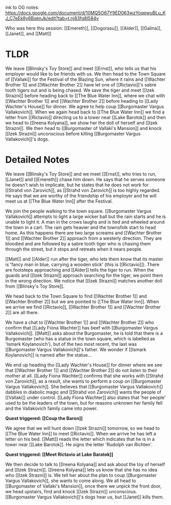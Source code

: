 ink to OG notes: https://docs.google.com/document/d/10MQ5O67Y9ED063wzYoqpwuBLu_KJ_C7eEk8y6BxenJk/edit?tab=t.nj83fg8l584v

Who was here this session: [[Emereth]], [[Dogorasu]], [[Alder]], [[Galina]], [[Janet]], and [[Matt]]
# TLDR
We leave [[Blinsky's Toy Store]] and meet [[Ernst]], who tells us that his employer would like to be friends with us. We then head to the Town Square of [[Vallaki]] for the Festival of the Blazing Sun, where it rains and [[Wachter Brother 1]] and [[Wachter Brother 2]] have let one of [[Rictavio]]'s sabre tooth tigers out and is being chased. We save the tiger and meet [[Izek Strazni]] before heading back to [[The Blue Water Inn]], where we chat with [[Wachter Brother 1]] and [[Wachter Brother 2]] before heading to [[Lady Wachter's House]] for dinner. We agree to help coup [[Burgomaster Vargus Vallakovich]]. When we again head back to [[The Blue Water Inn]] we find a letter from [[Rictavio]] directing us to a tower near [[Lake Barotok]] and then we head to [[Ireena Kolyana]], we show her the doll of herself and [[Izek Strazni]]. We then head to [[Burgomaster of Vallaki's Mansion]] and knock [[Izek Strazni]] unconscious before killing [[Burgomaster Vargus Vallakovich]]'s dogs.

# Detailed Notes
We leave [[Blinsky's Toy Store]] and we meet [[Ernst]], who tries to run, [[Janet]] and [[Emereth]] chase him down. He says that he serves someone he doesn't wish to implicate, but he states that he does not work for [[Strahd von Zarovich]], as [[Strahd von Zarovich]] is too highly regarded. He says that we are worthy of the friendship of his employer and he will meet us at [[The Blue Water Inn]] after the Festival. 

We join the people walking to the town square. [[Burgomaster Vargus Vallakovich]] attempts to light a large wicker ball but the rain starts and he is unable to light it. A man in the crows laughs and is tied and wheeled around the town in a cart. The rain gets heavier and the townsfolk start to head home. As this happens there are two large screams and [[Wachter Brother 1]] and [[Wachter Brother 2]] approach from a westerly direction. They are bloodied and are followed by a sabre tooth tiger who is chasing them through the street, but it stops and retreats when it nears people. 

[[Matt]] and [[Alder]] run after the tiger, who lets them know that its master is 'fancy man in blue, carrying a wooden stick' (this is [[Rictavio]]). There are footsteps approaching and [[Alder]] tells the tiger to run. When the guards and [[Izek Strazni]] approach searching for the tiger, we point them in the wrong direction. We notice that [[Izek Strazni]] matches another doll from [[Blinsky's Toy Store]]. 

We head back to the Town Square to find [[Wachter Brother 1]] and [[Wachter Brother 2]] but we are pointed to [[The Blue Water Inn]]. When we arrive we find [[Rictavio]], [[Wachter Brother 1]] and [[Wachter Brother 2]] are all there. 

We have a chat to [[Wachter Brother 1]] and [[Wachter Brother 2]] who confirm that [[Lady Fiona Wachter]] has beef with [[Burgomaster Vargus Vallakovich]]. [[Matt]] asks about the Burgomaster, he is told that there is a Burgomaster (who has a statue in the town square, which is labelled as 'Ismark Koylanovich'), but of the two most recent, the last was [[Burgomaster Vargus Vallakovich]]'s father. We wonder if [[Ismark Koylanovich]] is named after the statue...

We end up heading tho [[Lady Wachter's House]] for dinner where we see that [[Wachter Brother 1]] and [[Wachter Brother 2]] do not listen to their mother at all. [[Lady Fiona Wachter]] confirms that she works with [[Strahd von Zarovich]], as a result, she wants to perform a coup on [[Burgomaster Vargus Vallakovich]]. She believes that [[Burgomaster Vargus Vallakovich]] dabbles in diabolic magic and [[Strahd von Zarovich]] wants the people of [[Vallaki]] under control. [[Lady Fiona Wachter]] also states that 'her people' used to be the leaders of the town, but for reasons unknown her family fell and the Vallakovich family came into power. 

**Quest triggered: [[Coup the Baron]]**

We agree that we will hunt down [[Izek Strazni]] tomorrow, so we head to [[The Blue Water Inn]] to meet [[Rictavio]]. When we arrive he has left a letter on his bed. [[Matt]] reads the letter which indicates that he is in a tower near [[Lake Barotok]]. He signs the letter 'Rudolph van Richten'. 

**Quest triggered: [[Meet Rictavio at Lake Baratok]]**

We then decide to talk to [[Ireena Kolyana]] and ask about the toy of herself and [[Izek Strazni]]. [[Ireena Kolyana]] lets us know that she has no idea who [[Izek Strazni]] is. We tell her about the plan to coup [[Burgomaster Vargus Vallakovich]], she wants to come along. We all head to [[Burgomaster of Vallaki's Mansion]], once there we unpick the front door, we head upstairs, find and knock [[Izek Strazni]] unconscious. [[Burgomaster Vargus Vallakovich]]'s dogs hear us, but [[Janet]] kills them. 